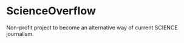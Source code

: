 ScienceOverflow
===============

Non-profit project to become an alternative way of current SCIENCE journalism.
